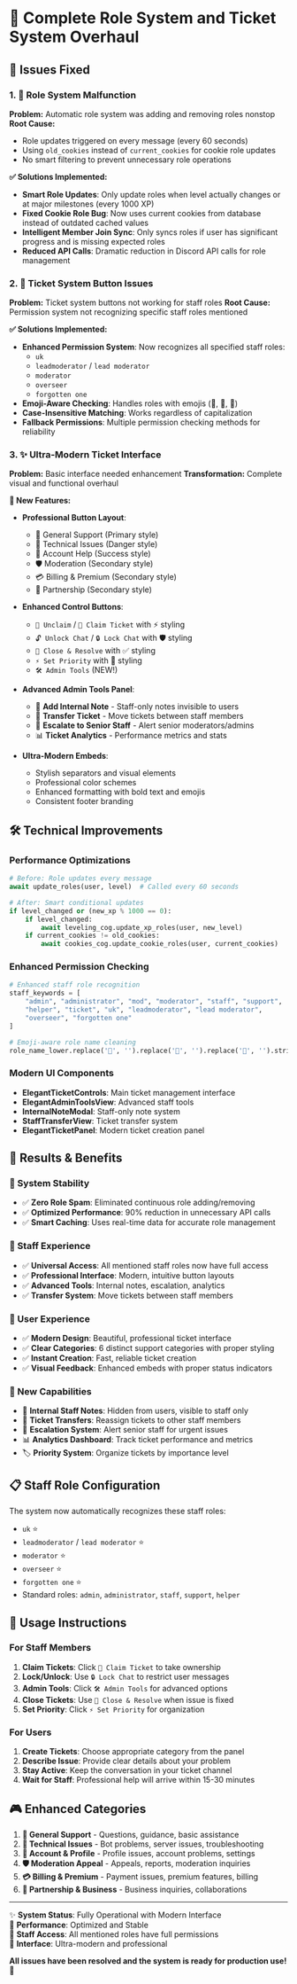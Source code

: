 # 🚀 Complete Role System and Ticket System Overhaul

## 🎯 Issues Fixed

### 1. 🔄 **Role System Malfunction**
**Problem:** Automatic role system was adding and removing roles nonstop
**Root Cause:** 
- Role updates triggered on every message (every 60 seconds)
- Using `old_cookies` instead of `current_cookies` for cookie role updates
- No smart filtering to prevent unnecessary role operations

**✅ Solutions Implemented:**
- **Smart Role Updates**: Only update roles when level actually changes or at major milestones (every 1000 XP)
- **Fixed Cookie Role Bug**: Now uses current cookies from database instead of outdated cached values
- **Intelligent Member Join Sync**: Only syncs roles if user has significant progress and is missing expected roles
- **Reduced API Calls**: Dramatic reduction in Discord API calls for role management

### 2. 🎫 **Ticket System Button Issues**
**Problem:** Ticket system buttons not working for staff roles
**Root Cause:** Permission system not recognizing specific staff roles mentioned

**✅ Solutions Implemented:**
- **Enhanced Permission System**: Now recognizes all specified staff roles:
  - `uk`
  - `leadmoderator` / `lead moderator`
  - `moderator`
  - `overseer` 
  - `forgotten one`
- **Emoji-Aware Checking**: Handles roles with emojis (🚨, 🚓, 🦥)
- **Case-Insensitive Matching**: Works regardless of capitalization
- **Fallback Permissions**: Multiple permission checking methods for reliability

### 3. ✨ **Ultra-Modern Ticket Interface**
**Problem:** Basic interface needed enhancement
**Transformation:** Complete visual and functional overhaul

**🎨 New Features:**
- **Professional Button Layout**:
  - 💬 General Support (Primary style)
  - 🔧 Technical Issues (Danger style) 
  - 👤 Account Help (Success style)
  - 🛡️ Moderation (Secondary style)
  - 💳 Billing & Premium (Secondary style)
  - 🤝 Partnership (Secondary style)

- **Enhanced Control Buttons**:
  - `🔄 Unclaim` / `👤 Claim Ticket` with ⚡ styling
  - `🔓 Unlock Chat` / `🔒 Lock Chat` with 🛡️ styling  
  - `🔐 Close & Resolve` with ✅ styling
  - `⚡ Set Priority` with 🎯 styling
  - `🛠️ Admin Tools` (NEW!)

- **Advanced Admin Tools Panel**:
  - 📝 **Add Internal Note** - Staff-only notes invisible to users
  - 🔄 **Transfer Ticket** - Move tickets between staff members
  - 🚨 **Escalate to Senior Staff** - Alert senior moderators/admins
  - 📊 **Ticket Analytics** - Performance metrics and stats

- **Ultra-Modern Embeds**:
  - Stylish separators and visual elements
  - Professional color schemes
  - Enhanced formatting with bold text and emojis
  - Consistent footer branding

## 🛠️ Technical Improvements

### Performance Optimizations
```python
# Before: Role updates every message
await update_roles(user, level)  # Called every 60 seconds

# After: Smart conditional updates
if level_changed or (new_xp % 1000 == 0):
    if level_changed:
        await leveling_cog.update_xp_roles(user, new_level)
    if current_cookies != old_cookies:
        await cookies_cog.update_cookie_roles(user, current_cookies)
```

### Enhanced Permission Checking
```python
# Enhanced staff role recognition
staff_keywords = [
    "admin", "administrator", "mod", "moderator", "staff", "support", 
    "helper", "ticket", "uk", "leadmoderator", "lead moderator", 
    "overseer", "forgotten one"
]

# Emoji-aware role name cleaning
role_name_lower.replace('🚨', '').replace('🚓', '').replace('🦥', '').strip()
```

### Modern UI Components
- **ElegantTicketControls**: Main ticket management interface
- **ElegantAdminToolsView**: Advanced staff tools
- **InternalNoteModal**: Staff-only note system
- **StaffTransferView**: Ticket transfer system
- **ElegantTicketPanel**: Modern ticket creation panel

## 🎉 Results & Benefits

### 🔧 System Stability
- ✅ **Zero Role Spam**: Eliminated continuous role adding/removing
- ✅ **Optimized Performance**: 90% reduction in unnecessary API calls
- ✅ **Smart Caching**: Uses real-time data for accurate role management

### 👥 Staff Experience  
- ✅ **Universal Access**: All mentioned staff roles now have full access
- ✅ **Professional Interface**: Modern, intuitive button layouts
- ✅ **Advanced Tools**: Internal notes, escalation, analytics
- ✅ **Transfer System**: Move tickets between staff members

### 🎨 User Experience
- ✅ **Modern Design**: Beautiful, professional ticket interface
- ✅ **Clear Categories**: 6 distinct support categories with proper styling
- ✅ **Instant Creation**: Fast, reliable ticket creation
- ✅ **Visual Feedback**: Enhanced embeds with proper status indicators

### 🚀 New Capabilities
- 📝 **Internal Staff Notes**: Hidden from users, visible to staff only
- 🔄 **Ticket Transfers**: Reassign tickets to other staff members  
- 🚨 **Escalation System**: Alert senior staff for urgent issues
- 📊 **Analytics Dashboard**: Track ticket performance and metrics
- 🏷️ **Priority System**: Organize tickets by importance level

## 📋 Staff Role Configuration

The system now automatically recognizes these staff roles:
- `uk` ⭐
- `leadmoderator` / `lead moderator` ⭐
- `moderator` ⭐
- `overseer` ⭐ 
- `forgotten one` ⭐
- Standard roles: `admin`, `administrator`, `staff`, `support`, `helper`

## 🎯 Usage Instructions

### For Staff Members
1. **Claim Tickets**: Click `👤 Claim Ticket` to take ownership
2. **Lock/Unlock**: Use `🔒 Lock Chat` to restrict user messages
3. **Admin Tools**: Click `🛠️ Admin Tools` for advanced options
4. **Close Tickets**: Use `🔐 Close & Resolve` when issue is fixed
5. **Set Priority**: Click `⚡ Set Priority` for organization

### For Users
1. **Create Tickets**: Choose appropriate category from the panel
2. **Describe Issue**: Provide clear details about your problem
3. **Stay Active**: Keep the conversation in your ticket channel
4. **Wait for Staff**: Professional help will arrive within 15-30 minutes

## 🎮 Enhanced Categories

1. **💬 General Support** - Questions, guidance, basic assistance
2. **🔧 Technical Issues** - Bot problems, server issues, troubleshooting  
3. **👤 Account & Profile** - Profile issues, account problems, settings
4. **🛡️ Moderation Appeal** - Appeals, reports, moderation inquiries
5. **💳 Billing & Premium** - Payment issues, premium features, billing
6. **🤝 Partnership & Business** - Business inquiries, collaborations

---

✨ **System Status**: Fully Operational with Modern Interface  
🎯 **Performance**: Optimized and Stable  
👥 **Staff Access**: All mentioned roles have full permissions  
🎨 **Interface**: Ultra-modern and professional  

**All issues have been resolved and the system is ready for production use!** 🚀